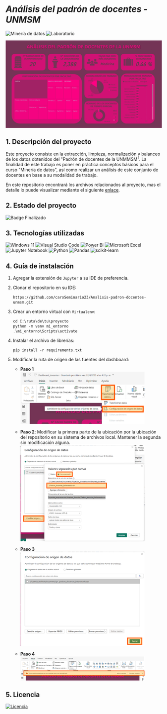 # *Análisis del padrón de docentes - UNMSM*
![Minería de datos](https://img.shields.io/badge/Minería%20de%20Datos-38BCAC)
![Laboratorio](https://img.shields.io/badge/Laboratorio-50BC38)

![Dashboard final](Dashboard_docentes.jpg)

## 1. Descripción del proyecto
Este proyecto consiste en la extracción, limpieza, normalización y balanceo de los datos obtenidos del "Padrón de docentes de la UNMMSM". La finalidad de este trabajo es poner en práctica conceptos básicos para el curso "Minería de datos", así como realizar un análisis de este conjunto de docentes en base a su
modalidad de trabajo.

En este repositorio encontrará los archivos relacionados al proyecto, mas el detalle lo puede visualizar mediante el siguiente [enlace](https://www.notion.so/MD-Preprocesamiento-de-datos-1d6d0fe6d6cb80c8807fd5f6a76d420e?pvs=4).

## 2. Estado del proyecto
![Badge Finalizado](https://img.shields.io/badge/STATUS-FINALIZADO-green)

## 3. Tecnologías utilizadas
![Windows 11](https://img.shields.io/badge/Windows%2011-%230079d5.svg?style=for-the-badge&logo=Windows%2011&logoColor=white)
![Visual Studio Code](https://img.shields.io/badge/Visual%20Studio%20Code-0078d7.svg?style=for-the-badge&logo=visual-studio-code&logoColor=white)
![Power Bi](https://img.shields.io/badge/power_bi-F2C811?style=for-the-badge&logo=powerbi&logoColor=black)
![Microsoft Excel](https://img.shields.io/badge/Microsoft_Excel-217346?style=for-the-badge&logo=microsoft-excel&logoColor=white)
![Jupyter Notebook](https://img.shields.io/badge/jupyter-%23FA0F00.svg?style=for-the-badge&logo=jupyter&logoColor=white)
![Python](https://img.shields.io/badge/python-3670A0?style=for-the-badge&logo=python&logoColor=ffdd54)
![Pandas](https://img.shields.io/badge/pandas-%23150458.svg?style=for-the-badge&logo=pandas&logoColor=white)
![scikit-learn](https://img.shields.io/badge/scikit--learn-%23F7931E.svg?style=for-the-badge&logo=scikit-learn&logoColor=white)

## 4. Guía de instalación
1. Agregar la extensión de ```Jupyter``` a su IDE de preferencia.

2. Clonar el repositorio en su IDE:
    ```
    https://github.com/caroSeminario23/Analisis-padron-docentes-unmsm.git
    ```

2. Crear un entorno virtual con ```Virtualenv```:
    ```
    cd C:\ruta\de\tu\proyecto
    python -m venv mi_entorno
    .\mi_entorno\Scripts\activate
    ```

3. Instalar el archivo de librerías:
    ```
    pip install -r requirements.txt
    ```

4. Modificar la ruta de origen de las fuentes del dashboard:
    - **Paso 1**  
        <img src="images/Origen_1.png" alt="Paso 1" width="400">

    - **Paso 2**: Modificar la primera parte de la ubicación por la ubicación del repositorio en su sistema de archivos local. Mantener la segunda sin modificación alguna.  
        <img src="images/Origen_2.png" alt="Paso 2" width="400">

    - **Paso 3**  
        <img src="images/Origen_3.png" alt="Paso 3" width="400">

    - **Paso 4**  
        <img src="images/Origen_4.png" alt="Paso 4" width="400">

## 5. Licencia
[![Licencia](https://img.shields.io/github/license/Ileriayo/markdown-badges?style=for-the-badge)](./LICENSE)